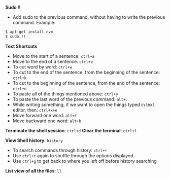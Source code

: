 **Sudo !!**
- Add sudo to the previous command, without having to write the previous command. 
Example: 
```bash 
$ apt-get install nvm
$ sudo !!
```
**Text Shortcuts**
- Move to the start of a sentence: `ctrl+a`
- Move to the end of a sentence: `ctrl+e`
- To cut word by word: `ctrl+w`
- To cut to the end of the sentence, from the beginning of the sentence: `ctrl+k`
- To cut to the beginning of the sentence, from the end of the sentence: `ctrl+u`
- To paste all of the things mentioned above: `ctrl+y`
- To paste the last word of the previous command: `alt+.`
- While writing something, if we want to open the things typed in text editor, then: `ctrl+x+e`
- Move forward one word: `alt+f`
- Move backward one word: `alt+b`

**Terminate the shell session**: `ctrl+d`
**Clear the terminal**: `ctrl+l`

**View Shell history**: `history`
- To search commands through history: `ctrl+r`
- Use `ctrl+r` again to shuffle through the options displayed. 
- Use `ctrl+g` to get back to where you left off before history searching

**List view of all the files**: `ll`
 



 
